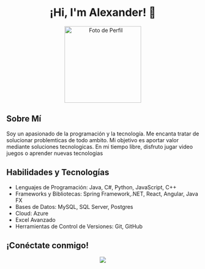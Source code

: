 <h1 align="center">
  ¡Hi, I'm Alexander! 👋
  <br>
<!--   <img src="" alt="Logo"> -->
</h1>

<!-- Imagen de perfil -->
<p align="center">
  <img src="https://terralogic.com/wp-content/uploads/2021/06/springworl.png" alt="Foto de Perfil" width="200">
</p>

## Sobre Mí

Soy un apasionado de la programación y la tecnología. Me encanta tratar de solucionar problemticas de todo ambito. Mi objetivo es aportar valor mediante soluciones tecnologicas. En mi tiempo libre, disfruto jugar video juegos o aprender nuevas tecnologias 

## Habilidades y Tecnologías

- Lenguajes de Programación: Java, C#, Python, JavaScript, C++ 
- Frameworks y Bibliotecas: Spring Framework,.NET, React, Angular, Java FX
- Bases de Datos: MySQL, SQL Server, Postgres
- Cloud: Azure
- Excel Avanzado
- Herramientas de Control de Versiones: Git, GitHub


## ¡Conéctate conmigo!

<p align="center">
  <img src="https://img.shields.io/badge/linkedin-%230077B5.svg?style=for-the-badge&logo=linkedin&logoColor=white" href="https://linkedin.com/in/alexanderbondeveloper" />
</p>
